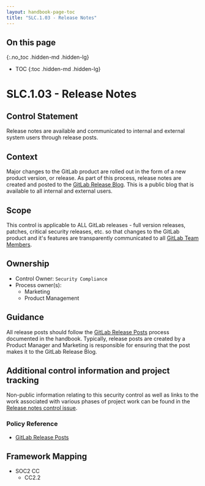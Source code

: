 ```yaml
---
layout: handbook-page-toc
title: "SLC.1.03 - Release Notes"
---
```


## On this page
{:.no_toc .hidden-md .hidden-lg}

- TOC
{:toc .hidden-md .hidden-lg}

# SLC.1.03 - Release Notes

## Control Statement

Release notes are available and communicated to internal and external system users through release posts.

## Context

Major changes to the GitLab product are rolled out in the form of a new product version, or release. As part of this process, release notes are created and posted to the [GitLab Release Blog](https://about.gitlab.com/releases/categories/releases/). This is a public blog that is available to all internal and external users.

## Scope

This control is applicable to ALL GitLab releases - full version releases, patches, critical security releases, etc. so that changes to the GitLab product and it's features are transparently communicated to all [GitLab Team Members](/handbook/communication/top-misused-terms).

## Ownership

* Control Owner: `Security Compliance`
* Process owner(s):
  * Marketing
  * Product Management

## Guidance

All release posts should follow the [GitLab Release Posts](/handbook/marketing/blog/release-posts/) process documented in the handbook. Typically, release posts are created by a Product Manager and Marketing is responsible for ensuring that the post makes it to the GitLab Release Blog. 

## Additional control information and project tracking

Non-public information relating to this security control as well as links to the work associated with various phases of project work can be found in the [Release notes control issue](https://gitlab.com/gitlab-com/gl-security/security-assurance/sec-compliance/compliance/-/issues/1712).

### Policy Reference
*  [GitLab Release Posts](/handbook/marketing/blog/release-posts/)

## Framework Mapping

* SOC2 CC
  * CC2.2
